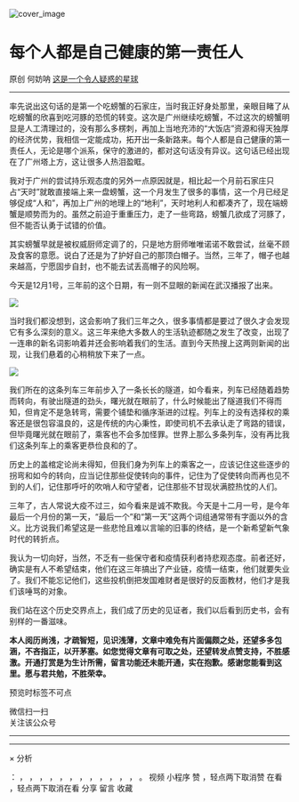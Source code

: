 ![cover_image](https://mmbiz.qpic.cn/mmbiz_jpg/OJNrVQetdup8vSRuicqmZlNXbN4j2bVSBx7EbGRpOJiaJ1bRLyo14J7LSFpnyMEajeOj2k63xHvziaibicL4LXQLVRw/0?wx_fmt=jpeg)

#  每个人都是自己健康的第一责任人

原创  何妨呐  [ 这是一个令人疑惑的星球 ](javascript:void\(0\);)

__ _ _ _ _

率先说出这句话的是第一个吃螃蟹的石家庄，当时我正好身处那里，亲眼目睹了从吃螃蟹的欣喜到吃河豚的恐慌的转变。这次是广州继续吃螃蟹，不过这次的螃蟹明显是人工清理过的，没有那么多楞刺，再加上当地充沛的“大饭店”资源和得天独厚的经济优势，我相信一定能成功，拓开出一条新路来。每个人都是自己健康的第一责任人，无论是哪个派系，保守的激进的，都对这句话没有异议。这句话已经出现在了广州塔上方，这让很多人热泪盈眶。  

我对于广州的尝试持乐观态度的另外一点原因就是，相比起一个月前石家庄只占“天时”就敢直接端上来一盘螃蟹，这一个月发生了很多的事情，这一个月已经足够促成“人和”，再加上广州的地理上的“地利”，天时地利人和都凑齐了，现在端螃蟹是顺势而为的。虽然之前迫于重重压力，走了一些弯路，螃蟹几欲成了河豚了，但不能否认勇于试错的价值。

其实螃蟹早就是被权威厨师定调了的，只是地方厨师唯唯诺诺不敢尝试，丝毫不顾及食客的意愿。说白了还是为了护好自己的那顶白帽子。当然，三年了，帽子也越来越高，宁愿固步自封，也不能去试丢高帽子的风险啊。

今天是12月1号，三年前的这个日期，有一则不显眼的新闻在武汉播报了出来。

![](https://mmbiz.qpic.cn/mmbiz_jpg/OJNrVQetdup8vSRuicqmZlNXbN4j2bVSBhibw8DMxHQQQVLgWQXV2MUovOjWIx0Dib0eYlt5cScHRINWkCjbcP8uw/640?wx_fmt=jpeg)

当时我们都没想到，这会影响了我们三年之久，很多事情都是要过了很久才会发现它有多么深刻的意义。这三年来绝大多数人的生活轨迹都随之发生了改变，出现了一连串的新名词影响着并还会影响着我们的生活。直到今天热搜上这两则新闻的出现，让我们悬着的心稍稍放下来了一点。

![](https://mmbiz.qpic.cn/mmbiz_jpg/OJNrVQetdup8vSRuicqmZlNXbN4j2bVSBUzqffaZ09ZEF5EDuIxzhTHrFOe4Qon50jkblBbHPGDWKQYTqfTJcIw/640?wx_fmt=jpeg)

我们所在的这条列车三年前步入了一条长长的隧道，如今看来，列车已经随着趋势而转向，有驶出隧道的劲头，曙光就在眼前了，什么时候能出了隧道我们不得而知，但肯定不是急转弯，需要个铺垫和循序渐进的过程。列车上的没有选择权的乘客还是很包容温良的，这是传统的内心秉性，即使司机不去承认走了弯路的错误，但毕竟曙光就在眼前了，乘客也不会多加怪罪。世界上那么多条列车，没有再比我们这条列车上的乘客更恭俭良和的了。

历史上的盖棺定论尚未得知，但我们身为列车上的乘客之一，应该记住这些逐步的拐弯和如今的转向，应当记住那些促使转向的事件，记住为了促使转向而再也见不到的人们，记住那呼吁的吹哨人和守望者，记住那些不甘现状满腔热忱的人们。

三年了，古人常说大疫不过三，如今看来是诚不欺我。今天是十二月一号，是今年最后一个月份的第一天，“最后一个”和“第一天”这两个词组通常带有字面以外的含义。比方说我们希望这是一些悲怆且难以言喻的旧事的终结，是一个新希望新气象时代的转折点。

我认为一切向好，当然，不乏有一些保守者和疫情获利者持悲观态度。前者还好，确实是有人不希望结束，他们在这三年搞出了产业链，疫情一结束，他们就要失业了。我们不能忘记他们，这些投机倒把发国难财者是很好的反面教材，他们才是我们该唾骂的对象。

我们站在这个历史交界点上，我们成了历史的见证者，我们以后看到历史书，会有别样的一番滋味。

**本人阅历尚浅，才疏智短，见识浅薄，文章中难免有片面偏颇之处，还望多多包涵，不吝指正，以开茅塞。如您觉得文章有可取之处，还望转发点赞支持，不胜感激。开通打赏是为生计所需，留言功能还未能开通，实在抱歉。感谢您能看到这里。愿与君共勉，不胜荣幸。**

预览时标签不可点

微信扫一扫  
关注该公众号





****



****



×  分析

：  ，  ，  ，  ，  ，  ，  ，  ，  ，  ，  ，  ，  。  视频  小程序  赞  ，轻点两下取消赞  在看  ，轻点两下取消在看
分享  留言  收藏

